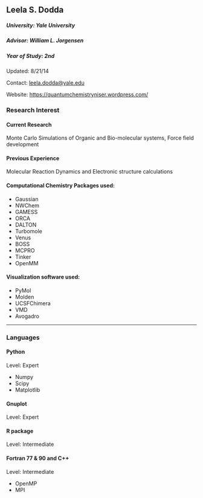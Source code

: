 ## Leela S. Dodda
##### University: Yale University
##### Advisor: William L. Jorgensen
##### Year of Study: 2nd

Updated: 8/21/14

Contact: leela.dodda@yale.edu

Website: https://quantumchemistryniser.wordpress.com/

### Research Interest

#### Current Research 

Monte Carlo Simulations of Organic and Bio-molecular systems, Force field development

#### Previous Experience

Molecular Reaction Dynamics and Electronic structure calculations

#### Computational Chemistry Packages used:
 - Gaussian
 - NWChem
 - GAMESS
 - ORCA
 - DALTON
 - Turbomole
 - Venus
 - BOSS
 - MCPRO
 - Tinker
 - OpenMM

#### Visualization software used:
 - PyMol
 - Molden
 - UCSFChimera
 - VMD 
 - Avogadro

---
### Languages

#### Python
Level: Expert

 - Numpy
 - Scipy
 - Matplotlib

#### Gnuplot
Level: Expert

#### R package
Level: Intermediate

#### Fortran 77 & 90 and C++
Level: Intermediate

 - OpenMP
 - MPI

